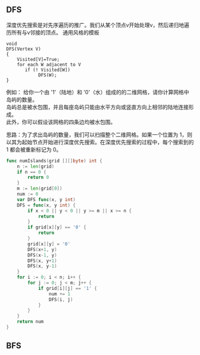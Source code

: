 ## DFS
深度优先搜索是对先序遍历的推广。我们从某个顶点v开始处理v，然后递归地遍历所有与v邻接的顶点。
通用风格的模板
```
void 
DFS(Vertex V)
{
    Visited[V]=True;
    for each W adjacent to V
       if (! Visited[W])
            DFS(W);
}
```
例如：
给你一个由 '1'（陆地）和 '0'（水）组成的的二维网格，请你计算网格中岛屿的数量。  
岛屿总是被水包围，并且每座岛屿只能由水平方向或竖直方向上相邻的陆地连接形成。  
此外，你可以假设该网格的四条边均被水包围。  

思路：为了求出岛屿的数量，我们可以扫描整个二维网格。如果一个位置为 1，则以其为起始节点开始进行深度优先搜索。在深度优先搜索的过程中，每个搜索到的 1 都会被重新标记为 0。
```go
func numIslands(grid [][]byte) int {
	n := len(grid)
	if n == 0 {
		return 0
	}
	m := len(grid[0])
	num := 0
	var DFS func(x, y int)
	DFS = func(x, y int) {
		if x < 0 || y < 0 || y >= m || x >= n {
			return
		}
		if grid[x][y] == '0' {
			return
		}
		grid[x][y] = '0'
		DFS(x+1, y)
		DFS(x-1, y)
		DFS(x, y+1)
		DFS(x, y-1)
	}
	for i := 0; i < n; i++ {
		for j := 0; j < m; j++ {
			if grid[i][j] == '1' {
				num += 1
				DFS(i, j)
			}
		}
	}
	return num
}
```
## BFS